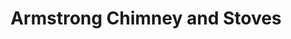 ---
title: "Armstrong Chimney and Stoves"
url: /norwich/armstrong-chimney-and-stoves/
shop: Kamine & Öfen
---
